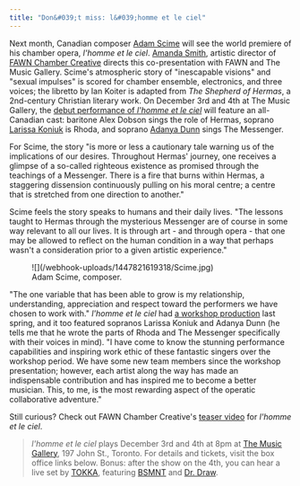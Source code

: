 ```yaml
---
title: "Don&#039;t miss: l&#039;homme et le ciel"
---
```


Next month, Canadian composer [Adam Scime](/scene/people/adam-scime/) will see the world premiere of his chamber opera, *l'homme et le ciel*. [Amanda Smith](/scene/people/amanda-smith/), artistic director of [FAWN Chamber Creative](/scene/companies/fawn-chamber-creative/) directs this co-presentation with FAWN and The Music Gallery. Scime's atmospheric story of "inescapable visions" and "sexual impulses" is scored for chamber ensemble, electronics, and three voices; the libretto by Ian Koiter is adapted from *The Shepherd of Hermas*, a 2nd-century Christian literary work. On December 3rd and 4th at The Music Gallery, the [debut performance of *l'homme et le ciel*](https://www.facebook.com/events/163651107317484/) will feature an all-Canadian cast: baritone Alex Dobson sings the role of Hermas, soprano [Larissa Koniuk](/scene/people/larissa-koniuk/) is Rhoda, and soprano [Adanya Dunn](/scene/people/adanya-dunn/) sings The Messenger. 

For Scime, the story "is more or less a cautionary tale warning us of the implications of our desires. Throughout Hermas' journey, one receives a glimpse of a so-called righteous existence as promised through the teachings of a Messenger. There is a fire that burns within Hermas, a staggering dissension continuously pulling on his moral centre; a centre that is stretched from one direction to another."

Scime feels the story speaks to humans and their daily lives. "The lessons taught to Hermas through the mysterious Messenger are of course in some way relevant to all our lives. It is through art - and through opera - that one may be allowed to reflect on the human condition in a way that perhaps wasn't a consideration prior to a given artistic experience." 

<figure data-type="image">
![](/webhook-uploads/1447821619318/Scime.jpg)
<figcaption>Adam Scime, composer.</figcaption>
</figure>

"The one variable that has been able to grow is my relationship, understanding, appreciation and respect toward the performers we have chosen to work with." *l'homme et le ciel* had [a workshop production](/in-review-fawn-operas-lhomme-et-le-ciel/) last spring, and it too featured sopranos Larissa Koniuk and Adanya Dunn (he tells me that he wrote the parts of Rhoda and The Messenger specifically with their voices in mind). "I have come to know the stunning performance capabilities and inspiring work ethic of these fantastic singers over the workshop period. We have some new team members since the workshop presentation; however, each artist along the way has made an indispensable contribution and has inspired me to become a better musician. This, to me, is the most rewarding aspect of the operatic collaborative adventure."

Still curious? Check out FAWN Chamber Creative's [teaser video](https://vimeo.com/142944350) for *l'homme et le ciel*.

>*l'homme et le ciel* plays December 3rd and 4th at 8pm at [The Music Gallery](https://www.musicgallery.org/), 197 John St., Toronto. For details and tickets, visit the box office links below. Bonus: after the show on the 4th, you can hear a live set by [TOKKA](https://www.youtube.com/channel/UCnQ9ArxayAi7Ps3Vzu__x9g), featuring [BSMNT](https://soundcloud.com/bassmynt) and [Dr. Draw](http://drdraw.ca/).
